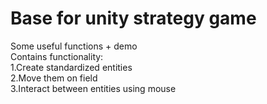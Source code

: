 # Base for unity strategy game
 Some useful functions + demo\
Contains functionality:\
1.Create standardized entities\
2.Move them on field\
3.Interact between entities using mouse
